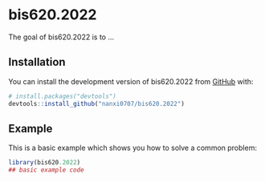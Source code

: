 
# bis620.2022

<!-- badges: start -->
<!-- badges: end -->

The goal of bis620.2022 is to ...

## Installation

You can install the development version of bis620.2022 from [GitHub](https://github.com/) with:

``` r
# install.packages("devtools")
devtools::install_github("nanxi0707/bis620.2022")
```

## Example

This is a basic example which shows you how to solve a common problem:

``` r
library(bis620.2022)
## basic example code
```

